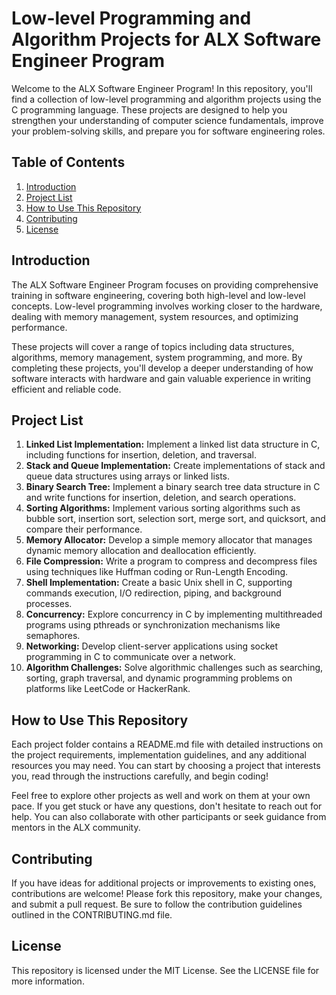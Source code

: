 # Low-level Programming and Algorithm Projects for ALX Software Engineer Program

Welcome to the ALX Software Engineer Program! In this repository, you'll find a collection of low-level programming and algorithm projects using the C programming language. These projects are designed to help you strengthen your understanding of computer science fundamentals, improve your problem-solving skills, and prepare you for software engineering roles.

## Table of Contents

1. [Introduction](#introduction)
2. [Project List](#project-list)
3. [How to Use This Repository](#how-to-use-this-repository)
4. [Contributing](#contributing)
5. [License](#license)

## Introduction

The ALX Software Engineer Program focuses on providing comprehensive training in software engineering, covering both high-level and low-level concepts. Low-level programming involves working closer to the hardware, dealing with memory management, system resources, and optimizing performance.

These projects will cover a range of topics including data structures, algorithms, memory management, system programming, and more. By completing these projects, you'll develop a deeper understanding of how software interacts with hardware and gain valuable experience in writing efficient and reliable code.

## Project List

1. **Linked List Implementation:** Implement a linked list data structure in C, including functions for insertion, deletion, and traversal.
2. **Stack and Queue Implementation:** Create implementations of stack and queue data structures using arrays or linked lists.
3. **Binary Search Tree:** Implement a binary search tree data structure in C and write functions for insertion, deletion, and search operations.
4. **Sorting Algorithms:** Implement various sorting algorithms such as bubble sort, insertion sort, selection sort, merge sort, and quicksort, and compare their performance.
5. **Memory Allocator:** Develop a simple memory allocator that manages dynamic memory allocation and deallocation efficiently.
6. **File Compression:** Write a program to compress and decompress files using techniques like Huffman coding or Run-Length Encoding.
7. **Shell Implementation:** Create a basic Unix shell in C, supporting commands execution, I/O redirection, piping, and background processes.
8. **Concurrency:** Explore concurrency in C by implementing multithreaded programs using pthreads or synchronization mechanisms like semaphores.
9. **Networking:** Develop client-server applications using socket programming in C to communicate over a network.
10. **Algorithm Challenges:** Solve algorithmic challenges such as searching, sorting, graph traversal, and dynamic programming problems on platforms like LeetCode or HackerRank.

## How to Use This Repository

Each project folder contains a README.md file with detailed instructions on the project requirements, implementation guidelines, and any additional resources you may need. You can start by choosing a project that interests you, read through the instructions carefully, and begin coding!

Feel free to explore other projects as well and work on them at your own pace. If you get stuck or have any questions, don't hesitate to reach out for help. You can also collaborate with other participants or seek guidance from mentors in the ALX community.

## Contributing

If you have ideas for additional projects or improvements to existing ones, contributions are welcome! Please fork this repository, make your changes, and submit a pull request. Be sure to follow the contribution guidelines outlined in the CONTRIBUTING.md file.

## License

This repository is licensed under the MIT License. See the LICENSE file for more information.
